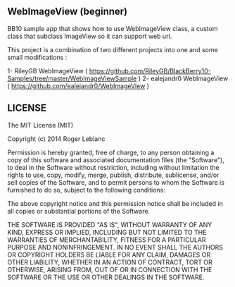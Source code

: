 WebImageView (beginner)
--------------
BB10 sample app that shows how to use WebImageView class, a custom class that subclass ImageView so it can support web url.


This project is a combination of two different projects into one and some small modifications :

1- RileyGB WebImageView ( https://github.com/RileyGB/BlackBerry10-Samples/tree/master/WebImageViewSample )
2- ealejandr0 WebImageView ( https://github.com/ealejandr0/WebImageView )


LICENSE
--------------
The MIT License (MIT)

Copyright (c) 2014 Roger Leblanc

Permission is hereby granted, free of charge, to any person obtaining a copy of this software and associated documentation files (the "Software"), to deal in the Software without restriction, including without limitation the rights to use, copy, modify, merge, publish, distribute, sublicense, and/or sell copies of the Software, and to permit persons to whom the Software is furnished to do so, subject to the following conditions:

The above copyright notice and this permission notice shall be included in all copies or substantial portions of the Software.

THE SOFTWARE IS PROVIDED "AS IS", WITHOUT WARRANTY OF ANY KIND, EXPRESS OR IMPLIED, INCLUDING BUT NOT LIMITED TO THE WARRANTIES OF MERCHANTABILITY, FITNESS FOR A PARTICULAR PURPOSE AND NONINFRINGEMENT. IN NO EVENT SHALL THE AUTHORS OR COPYRIGHT HOLDERS BE LIABLE FOR ANY CLAIM, DAMAGES OR OTHER LIABILITY, WHETHER IN AN ACTION OF CONTRACT, TORT OR OTHERWISE, ARISING FROM, OUT OF OR IN CONNECTION WITH THE SOFTWARE OR THE USE OR OTHER DEALINGS IN THE SOFTWARE.

